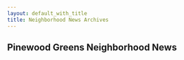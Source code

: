 ```yaml
---
layout: default_with_title
title: Neighborhood News Archives
---
```


## Pinewood Greens Neighborhood News
													
<style type="text/css">
<!--
.display_archive {font-family: arial,verdana; font-size: 12px;}
.campaign {line-height: 125%; margin: 5px;}
//-->
</style>
<script language="javascript" src="//pinewoodgreens.us11.list-manage.com/generate-js/?u=ccb02905102f08c37b4d2ec3e&fid=13409&show=10" type="text/javascript"></script>

